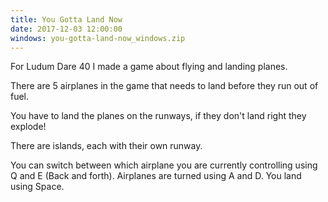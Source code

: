 ```yaml
---
title: You Gotta Land Now
date: 2017-12-03 12:00:00
windows: you-gotta-land-now_windows.zip
---
```


For Ludum Dare 40 I made a game about flying and landing planes.

There are 5 airplanes in the game that needs to land before they run out of fuel.

You have to land the planes on the runways, if they don't land right they explode!

There are islands, each with their own runway.

You can switch between which airplane you are currently controlling using Q and E (Back and forth).
Airplanes are turned using A and D.
You land using Space.